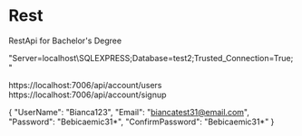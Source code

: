 # Rest
RestApi for Bachelor's Degree


"Server=localhost\\SQLEXPRESS;Database=test2;Trusted_Connection=True;"

https://localhost:7006/api/account/users
https://localhost:7006/api/account/signup

{
    "UserName": "Bianca123",
    "Email": "biancatest31@email.com",
    "Password": "Bebicaemic31*",
    "ConfirmPassword": "Bebicaemic31*"
}
